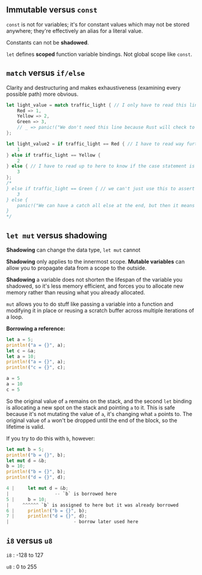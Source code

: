 ## Immutable versus `const`

`const` is not for variables; it's for constant values which may not be stored anywhere; they're effectively an alias for a literal value.

Constants can not be **shadowed**.

`let` defines **scoped** function variable bindings. Not global scope like `const`.

## `match` versus `if/else`

Clarity and destructuring and makes exhaustiveness (examining every possible path) more obvious.

```rust
let light_value = match traffic_light { // I only have to read this line to know what we are branching on
    Red => 1,
    Yellow => 2,
    Green => 3,
    // _ => panic!("We don't need this line because Rust will check to make sure all cases is used")
};

let light_value2 = if traffic_light == Red { // I have to read way further down to know the logic of this if conditional
    1
} else if traffic_light == Yellow {
    2
} else { // I have to read up to here to know if the case statement is only about traffic_light. Also, did it handle all cases? What if TrafficLight added a new state?
    3
};
/*
} else if traffic_light == Green { // we can't just use this to assert exhaustiveness, as then we break the expression type check.
    3
} else {
    panic!("We can have a catch all else at the end, but then it means it is a runtime error")
}
*/
```


## `let mut` versus **shadowing**

**Shadowing** can change the data type, `let mut` cannot

**Shadowing** only applies to the innermost scope. **Mutable variables** can allow you to propagate data from a scope to the outside.

**Shadowing** a variable does not shorten the lifespan of the variable you shadowed, so it's less memory efficient, and forces you to allocate new memory rather than reusing what you already allocated.

`mut` allows you to do stuff like passing a variable into a function and modifying it in place or reusing a scratch buffer across multiple iterations of a loop.

**Borrowing a reference:**

```rust
let a = 5;
println!("a = {}", a);
let c = &a;
let a = 10;
println!("a = {}", a);
println!("c = {}", c);

a = 5
a = 10
c = 5
```

So the original value of `a` remains on the stack, and the second `let` binding is allocating a new spot on the stack and pointing `a` to it. This is safe because it's not mutating the value of `a`, it's changing what `a` points to. The original value of `a` won't be dropped until the end of the block, so the lifetime is valid.

If you try to do this with `b`, however: 

```rust
let mut b = 5;
println!("b = {}", b);
let mut d = &b;
b = 10;
println!("b = {}", b);
println!("d = {}", d);

4 |     let mut d = &b;
|                 -- `b` is borrowed here
5 |     b = 10;
|     ^^^^^^ `b` is assigned to here but it was already borrowed
6 |     println!("b = {}", b);
7 |     println!("d = {}", d);
|                        - borrow later used here
```

## `i8` versus `u8`

`i8` : -128 to 127

`u8` : 0 to 255

